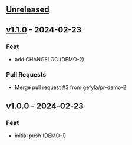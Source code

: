 <a name="unreleased"></a>
## [Unreleased]


<a name="v1.1.0"></a>
## [v1.1.0] - 2024-02-23
### Feat
- add CHANGELOG (DEMO-2)

### Pull Requests
- Merge pull request [#3](https://github.com/gefyla/smathhacks-github-actions-demo-2024/issues/3) from gefyla/pr-demo-2


<a name="v1.0.0"></a>
## v1.0.0 - 2024-02-23
### Feat
- initial push (DEMO-1)


[Unreleased]: https://github.com/gefyla/smathhacks-github-actions-demo-2024/compare/v1.1.0...HEAD
[v1.1.0]: https://github.com/gefyla/smathhacks-github-actions-demo-2024/compare/v1.0.0...v1.1.0
